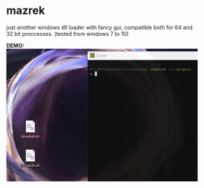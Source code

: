 # mazrek
just another windows dll loader with fancy gui, compatible both for 64 and 32 bit proccesses. (tested from windows 7 to 10)

**DEMO:** \
![](demo.gif)
